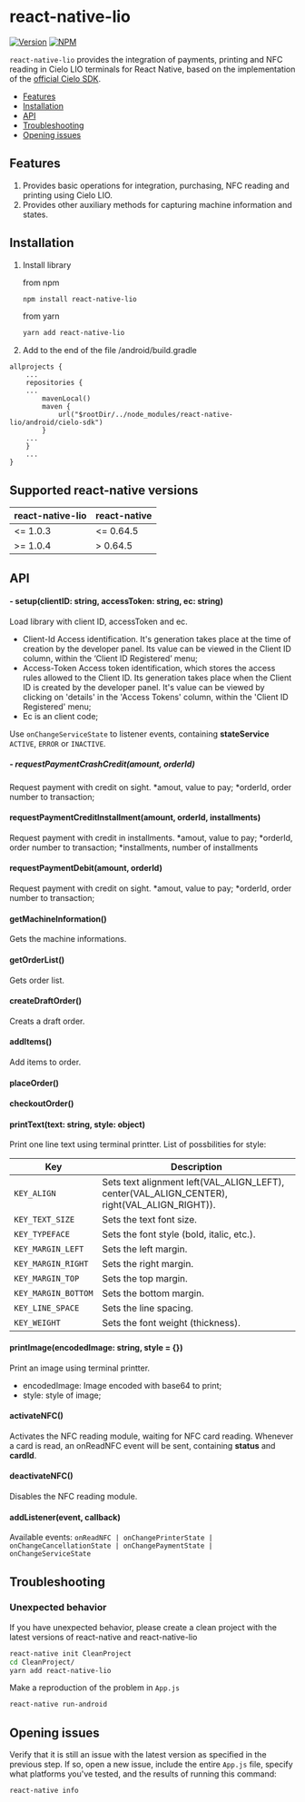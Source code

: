 # react-native-lio

[![Version](https://img.shields.io/npm/v/react-native-lio.svg)](https://www.npmjs.com/package/react-native-lio)
[![NPM](https://img.shields.io/npm/dm/react-native-lio.svg)](https://www.npmjs.com/package/react-native-lio)

`react-native-lio` provides the integration of payments, printing and NFC reading in Cielo LIO terminals for React Native, based on the implementation of the [official Cielo SDK](https://developercielo.github.io/manual/cielo-lio "SDK oficial da Cielo"). 

- [Features](#features)
- [Installation](#installation)
- [API](#api)
- [Troubleshooting](#troubleshooting)
- [Opening issues](#opening-issues)

## Features
1. Provides basic operations for integration, purchasing, NFC reading and printing using Cielo LIO.
2. Provides other auxiliary methods for capturing machine information and states.

## Installation

1. Install library

   from npm

   ```bash
   npm install react-native-lio
   ```

   from yarn

   ```bash
   yarn add react-native-lio
   ```

2. Add to the end of the file /android/build.gradle
```
allprojects {
	...
	repositories {
	...
		mavenLocal()
		maven {
			url("$rootDir/../node_modules/react-native-lio/android/cielo-sdk")
		}
	...
	}
	...
}
```

## Supported react-native versions

| react-native-lio | react-native |
| ---------------- | ------------ |
| <= 1.0.3            | <= 0.64.5    |
| >= 1.0.4            |  > 0.64.5    |

## API

#### - setup(clientID: string, accessToken: string, ec: string)

Load library with client ID, accessToken and ec.
* Client-Id Access identification. It's generation takes place at the time of creation by the developer panel. Its value can be viewed in the Client ID column, within the ‘Client ID Registered’ menu;
* Access-Token Access token identification, which stores the access rules allowed to the Client ID. Its generation takes place when the Client ID is created by the developer panel. It's value can be viewed by clicking on 'details' in the 'Access Tokens' column, within the 'Client ID Registered' menu;
* Ec is an client code;

Use `onChangeServiceState` to listener events, containing **stateService** `ACTIVE`, `ERROR` or `INACTIVE`.

##### - requestPaymentCrashCredit(amount, orderId)
Request payment with credit on sight. 
*amout, value to pay;
*orderId, order number to transaction;

#### requestPaymentCreditInstallment(amount, orderId, installments)
Request payment with credit in installments. 
*amout, value to pay;
*orderId, order number to transaction;
*installments, number of installments

#### requestPaymentDebit(amount, orderId)
Request payment with credit on sight. 
*amout, value to pay;
*orderId, order number to transaction;

#### getMachineInformation()
Gets the machine informations.

#### getOrderList()

Gets order list.

#### createDraftOrder()

Creats a draft order.

#### addItems()

Add items to order.

#### placeOrder()


#### checkoutOrder()


#### printText(text: string, style: object)
Print one line text using terminal printter. List of possbilities for style:

| Key                         | Description                                               |
|----------------------------|-----------------------------------------------------------|
| `KEY_ALIGN`                | Sets text alignment left(VAL_ALIGN_LEFT), center(VAL_ALIGN_CENTER), right(VAL_ALIGN_RIGHT)).                |
| `KEY_TEXT_SIZE`            | Sets the text font size.                                  |
| `KEY_TYPEFACE`             | Sets the font style (bold, italic, etc.).                 |
| `KEY_MARGIN_LEFT`          | Sets the left margin.                                     |
| `KEY_MARGIN_RIGHT`         | Sets the right margin.                                    |
| `KEY_MARGIN_TOP`           | Sets the top margin.                                      |
| `KEY_MARGIN_BOTTOM`        | Sets the bottom margin.                                   |
| `KEY_LINE_SPACE`           | Sets the line spacing.                                    |
| `KEY_WEIGHT`               | Sets the font weight (thickness).                         |


#### printImage(encodedImage: string, style = {})
Print an image using terminal printter.
* encodedImage: Image encoded with base64 to print;
* style: style of image;

#### activateNFC()
Activates the NFC reading module, waiting for NFC card reading. Whenever a card is read, an onReadNFC event will be sent, containing **status** and **cardId**.

#### deactivateNFC()
Disables the NFC reading module.

#### addListener(event, callback)
Available events: ```onReadNFC | onChangePrinterState | onChangeCancellationState | onChangePaymentState | onChangeServiceState```

## Troubleshooting

### Unexpected behavior

If you have unexpected behavior, please create a clean project with the latest versions of react-native and react-native-lio

```bash
react-native init CleanProject
cd CleanProject/
yarn add react-native-lio
```

Make a reproduction of the problem in `App.js`

```bash
react-native run-android
```

## Opening issues

Verify that it is still an issue with the latest version as specified in the previous step. If so, open a new issue, include the entire `App.js` file, specify what platforms you've tested, and the results of running this command:

```bash
react-native info
```
